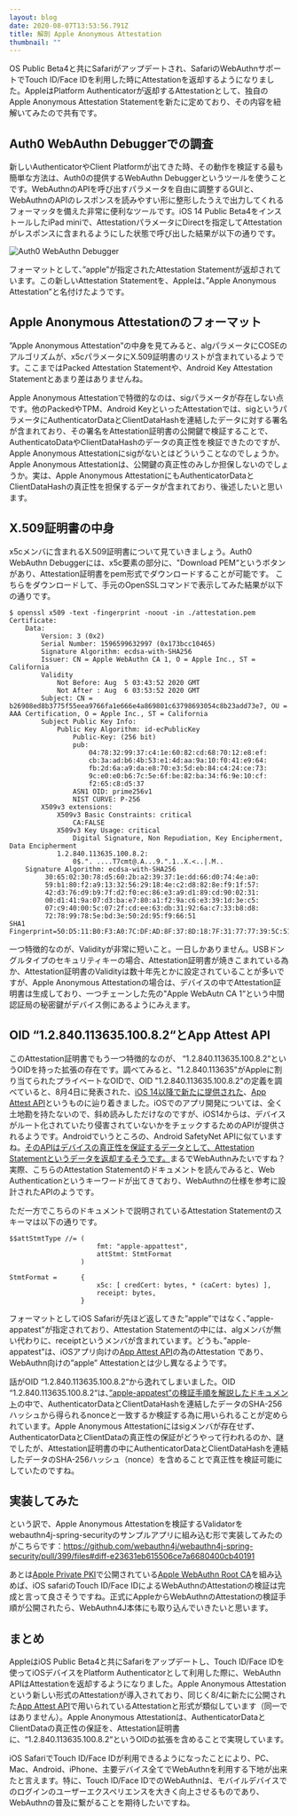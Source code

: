 ```yaml
---
layout: blog
date: 2020-08-07T13:53:56.791Z
title: 解剖 Apple Anonymous Attestation
thumbnail: ""
---
```

OS Public Beta4と共にSafariがアップデートされ、SafariのWebAuthnサポートでTouch ID/Face IDを利用した時にAttestationを返却するようになりました。AppleはPlatform Authenticatorが返却するAttestationとして、独自のApple Anonymous Attestation Statementを新たに定めており、その内容を紐解いてみたので共有です。

## Auth0 WebAuthn Debuggerでの調査

新しいAuthenticatorやClient Platformが出てきた時、その動作を検証する最も簡単な方法は、Auth0の提供するWebAuthn Debuggerというツールを使うことです。WebAuthnのAPIを呼び出すパラメータを自由に調整するGUIと、WebAuthnのAPIのレスポンスを読みやすい形に整形したうえで出力してくれるフォーマッタを備えた非常に便利なツールです。iOS 14 Public Beta4をインストールしたiPad miniで、AttestationパラメータにDirectを指定してAttestationがレスポンスに含まれるようにした状態で呼び出した結果が以下の通りです。

![Auth0 WebAuthn Debugger](/img/webauthn-debugger.png)

フォーマットとして、”apple”が指定されたAttestation Statementが返却されています。この新しいAttestation Statementを、Appleは、”Apple Anonymous Attestation”と名付けたようです。

## Apple Anonymous Attestationのフォーマット

”Apple Anonymous Attestation”の中身を見てみると、algパラメータにCOSEのアルゴリズムが、x5cパラメータにX.509証明書のリストが含まれているようです。ここまではPacked Attestation Statementや、Android Key Attestation Statementとあまり差はありませんね。

Apple Anonymous Attestationで特徴的なのは、sigパラメータが存在しない点です。他のPackedやTPM、Android KeyといったAttestationでは、sigというパラメータにAuthenticatorDataとClientDataHashを連結したデータに対する署名が含まれており、その署名をAttestation証明書の公開鍵で検証することで、AuthenticatoDataやClientDataHashのデータの真正性を検証できたのですが、Apple Anonymous Attestationにsigがないとはどういうことなのでしょうか。Apple Anonymous Attestationは、公開鍵の真正性のみしか担保しないのでしょうか。実は、Apple Anonymous AttestationにもAuthenticatorDataとClientDataHashの真正性を担保するデータが含まれており、後述したいと思います。

## X.509証明書の中身

x5cメンバに含まれるX.509証明書について見ていきましょう。Auth0 WebAuthn Debuggerには、x5c要素の部分に、"Download PEM“というボタンがあり、Attestation証明書をpem形式でダウンロードすることが可能です。 こちらをダウンロードして、手元のOpenSSLコマンドで表示してみた結果が以下の通りです。

```
$ openssl x509 -text -fingerprint -noout -in ./attestation.pem 
Certificate:
    Data:
        Version: 3 (0x2)
        Serial Number: 1596599632997 (0x173bcc10465)
        Signature Algorithm: ecdsa-with-SHA256
        Issuer: CN = Apple WebAuthn CA 1, O = Apple Inc., ST = California
        Validity
            Not Before: Aug  5 03:43:52 2020 GMT
            Not After : Aug  6 03:53:52 2020 GMT
        Subject: CN = b26908ed8b3775f55eea9766fa1e666e4a869801c63798693054c8b23add73e7, OU = AAA Certification, O = Apple Inc., ST = California
        Subject Public Key Info:
            Public Key Algorithm: id-ecPublicKey
                Public-Key: (256 bit)
                pub:
                    04:78:32:99:37:c4:1e:60:82:cd:68:70:12:e8:ef:
                    cb:3a:ad:b6:4b:53:e1:4d:aa:9a:10:f0:41:e9:64:
                    fb:2d:6a:a9:da:e8:70:e3:5d:eb:84:c4:24:ce:73:
                    9c:e0:e0:b6:7c:5e:6f:be:82:ba:34:f6:9e:10:cf:
                    f2:65:c8:d5:37
                ASN1 OID: prime256v1
                NIST CURVE: P-256
        X509v3 extensions:
            X509v3 Basic Constraints: critical
                CA:FALSE
            X509v3 Key Usage: critical
                Digital Signature, Non Repudiation, Key Encipherment, Data Encipherment
            1.2.840.113635.100.8.2:
                0$.". ....T7cmt@.A...9.".1..X.<..|.M..
    Signature Algorithm: ecdsa-with-SHA256
         30:65:02:30:78:d5:60:2b:a2:39:37:1e:dd:66:d0:74:4e:a0:
         59:b1:80:f2:a9:13:32:56:29:18:4e:c2:d8:82:8e:f9:1f:57:
         42:d3:76:d9:b9:7f:d2:f0:ec:86:e3:a9:d1:89:cd:90:02:31:
         00:d1:41:9a:07:d3:ba:e7:80:a1:f2:9a:c6:e3:39:1d:3e:c5:
         07:c9:40:00:5c:07:2f:cd:ee:63:db:31:92:6a:c7:33:b8:d8:
         72:78:99:78:5e:bd:3e:50:2d:95:f9:66:51
SHA1 Fingerprint=50:D5:11:B0:F3:A0:7C:DF:AD:8F:37:8D:18:7F:31:77:77:39:5C:51
```

一つ特徴的なのが、Validityが非常に短いこと。一日しかありません。USBドングルタイプのセキュリティキーの場合、Attestation証明書が焼きこまれている為か、Attestation証明書のValidityは数十年先とかに設定されていることが多いですが、Apple Anonymous Attestationの場合は、デバイスの中でAttestation証明書は生成しており、一つチェーンした先の"Apple WebAutn CA 1“という中間認証局の秘密鍵がデバイス側にあるようにみえます。

## OID “1.2.840.113635.100.8.2“とApp Attest API

このAttestation証明書でもう一つ特徴的なのが、 “1.2.840.113635.100.8.2“というOIDを持った拡張の存在です。調べてみると、"1.2.840.113635"がAppleに割り当てられたプライベートなOIDで、OID "1.2.840.113635.100.8.2"の定義を調べていると、8月4日に発表された、[iOS 14以降で新たに提供された](https://developer.apple.com/jp/news/?id=2sngpulc)、[App Attest API](https://developer.apple.com/documentation/devicecheck/establishing_your_app_s_integrity)というものに辿り着きました。iOSでのアプリ開発については、全く土地勘を持たないので、斜め読みしただけなのですが、iOS14からは、デバイスがルート化されていたり侵害されていないかをチェックするためのAPIが提供されるようです。Androidでいうところの、Android SafetyNet APIに似ていますね。[そのAPIはデバイスの真正性を保証するデータとして、Attestation Statementというデータを返却するそうです。](https://developer.apple.com/documentation/devicecheck/validating_apps_that_connect_to_your_server)まるでWebAuthnみたいですね？実際、こちらのAttestation Statementのドキュメントを読んでみると、Web Authenticationというキーワードが出てきており、WebAuthnの仕様を参考に設計されたAPIのようです。

ただ一方でこちらのドキュメントで説明されているAttestation Statementのスキーマは以下の通りです。

```
$$attStmtType //= (
                      fmt: "apple-appattest",
                      attStmt: StmtFormat
                  )

StmtFormat =      {
                      x5c: [ credCert: bytes, * (caCert: bytes) ],
                      receipt: bytes,
                  }
```

フォーマットとしてiOS Safariが先ほど返してきた”apple”ではなく、”apple-appatest”が指定されており、Attestation Statementの中には、algメンバが無い代わりに、receiptというメンバが含まれています。どうも、”apple-appatest”は、iOSアプリ向けの[App Attest API](https://developer.apple.com/documentation/devicecheck/establishing_your_app_s_integrity)の為のAttestation であり、WebAuthn向けの”apple” Attestationとは少し異なるようです。

話がOID “1.2.840.113635.100.8.2“から逸れてしまいました。OID “1.2.840.113635.100.8.2“は、[”apple-appatest”の検証手順を解説したドキュメント](https://developer.apple.com/documentation/devicecheck/validating_apps_that_connect_to_your_server)の中で、AuthenticatorDataとClientDataHashを連結したデータのSHA-256ハッシュから得られるnonceと一致するか検証する為に用いられることが定められています。Apple Anonymous Attestationにはsigメンバが存在せず、AuthenticatorDataとClientDataの真正性の保証がどうやって行われるのか、謎でしたが、Attestation証明書の中にAuthenticatorDataとClientDataHashを連結したデータのSHA-256ハッシュ（nonce）を含めることで真正性を検証可能にしていたのですね。

## 実装してみた

という訳で、Apple Anonymous Attestationを検証するValidatorをwebauthn4j-spring-securityのサンプルアプリに組み込む形で実装してみたのがこちらです：<https://github.com/webauthn4j/webauthn4j-spring-security/pull/399/files#diff-e23631eb615506ce7a6680400cb40191>

あとは[Apple Private PKI](https://www.apple.com/certificateauthority/private/)で公開されている[Apple WebAuthn Root CA](https://www.apple.com/certificateauthority/Apple_WebAuthn_Root_CA.pem)を組み込めば、iOS safariのTouch ID/Face IDによるWebAuthnのAttestationの検証は完成と言って良さそうですね。正式にAppleからWebAuthnのAttestationの検証手順が公開されたら、WebAuthn4J本体にも取り込んでいきたいと思います。

## まとめ

AppleはiOS Public Beta4と共にSafariをアップデートし、Touch ID/Face IDを使ってiOSデバイスをPlatform Authenticatorとして利用した際に、WebAuthn APIはAttestationを返却するようになりました。Apple Anonymous Attestationという新しい形式のAttestationが導入されており、同じく8/4に新たに公開された[App Attest API](https://developer.apple.com/documentation/devicecheck/establishing_your_app_s_integrity)で用いられているAttestationと形式が類似しています（同一ではありません）。Apple Anonymous Attestationは、AuthenticatorDataとClientDataの真正性の保証を、Attestation証明書に、“1.2.840.113635.100.8.2“というOIDの拡張を含めることで実現しています。

iOS SafariでTouch ID/Face IDが利用できるようになったことにより、PC、Mac、Android、iPhone、主要デバイス全てでWebAuthnを利用する下地が出来たと言えます。特に、Touch ID/Face IDでのWebAuthnは、モバイルデバイスでのログインのユーザーエクスペリエンスを大きく向上させるものであり、WebAuthnの普及に繋がることを期待したいですね。